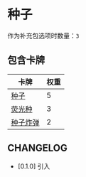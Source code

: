 # 种子

作为补充包选项时数量：`3`

## 包含卡牌

卡牌 | 权重
--- | ---
[种子](../卡牌/种子.md) | 5
[荧光种](../卡牌/荧光种.md) | 3 
[种子炸弹](../卡牌/种子炸弹.md) | 2

## CHANGELOG

- [0.1.0] 引入
